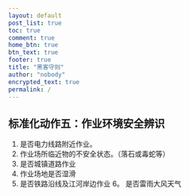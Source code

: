 ```yaml
---
layout: default
post_list: true
toc: true
comment: true
home_btn: true
btn_text: true
footer: true
title: "黑客守则"
author: "nobody"
encrypted_text: true
permalink: /
---
```

## 标准化动作五：作业环境安全辨识
1. 是否电力线路附近作业。
2. 作业场所临近物的不安全状态。（落石或毒蛇等）
3. 是否城镇道路作业
4. 作业场地是否湿滑
5. 是否铁路沿线及江河岸边作业
6。 是否雷雨大风天气

## 
